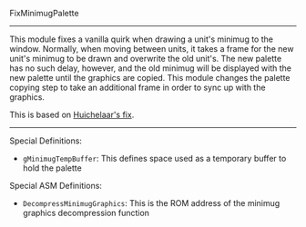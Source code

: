 
FixMinimugPalette

---

This module fixes a vanilla quirk when drawing a unit's minimug to the window. Normally, when moving between units, it takes a frame for the new unit's minimug to be drawn and overwrite the old unit's. The new palette has no such delay, however, and the old minimug will be displayed with the new palette until the graphics are copied. This module changes the palette copying step to take an additional frame in order to sync up with the graphics.

This is based on [Huichelaar's fix](https://github.com/Huichelaar/FE8U_MinimugPalette).

---

Special Definitions:

  * `gMinimugTempBuffer`: This defines space used as a temporary buffer to hold the palette

Special ASM Definitions:

  * `DecompressMinimugGraphics`: This is the ROM address of the minimug graphics decompression function
